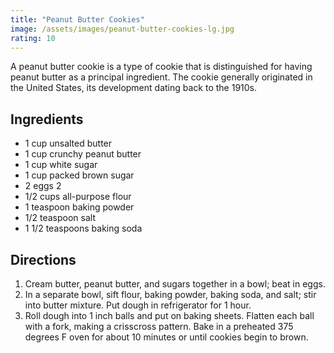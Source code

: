 ```yaml
---
title: "Peanut Butter Cookies"
image: /assets/images/peanut-butter-cookies-lg.jpg
rating: 10
---
```


A peanut butter cookie is a type of cookie that is distinguished for having peanut butter as a principal ingredient. The cookie generally originated in the United States, its development dating back to the 1910s.

## Ingredients

- 1 cup unsalted butter
- 1 cup crunchy peanut butter
- 1 cup white sugar
- 1 cup packed brown sugar
- 2 eggs 2
- 1/2 cups all-purpose flour
- 1 teaspoon baking powder
- 1/2 teaspoon salt
- 1 1/2 teaspoons baking soda

## Directions

1. Cream butter, peanut butter, and sugars together in a bowl; beat in eggs.
2. In a separate bowl, sift flour, baking powder, baking soda, and salt; stir into butter mixture. Put dough in refrigerator for 1 hour.
3. Roll dough into 1 inch balls and put on baking sheets. Flatten each ball with a fork, making a crisscross pattern. Bake in a preheated 375 degrees F oven for about 10 minutes or until cookies begin to brown.
